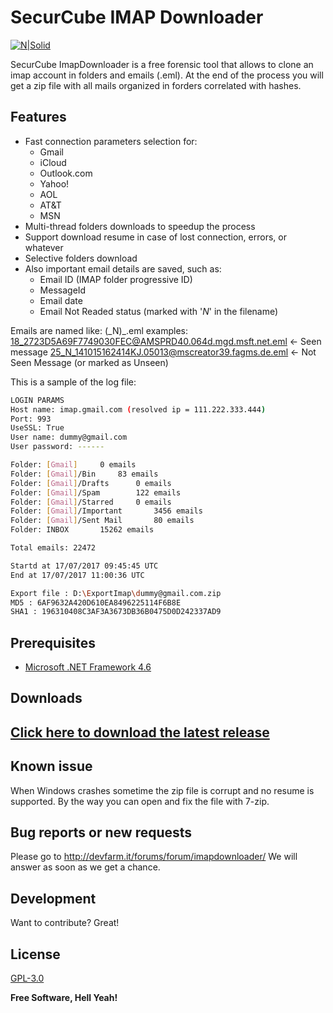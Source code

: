 # SecurCube IMAP Downloader

[![N|Solid](http://securcube.net/wp-content/uploads/2016/01/logo2.png)](http://securcube.net/)

SecurCube ImapDownloader is a free forensic tool that allows to clone an imap account in folders and emails (.eml).
At the end of the process you will get a zip file with all mails organized in forders correlated with hashes.

Features
----

- Fast connection parameters selection for:
  - Gmail
  - iCloud
  - Outlook.com
  - Yahoo!
  - AOL
  - AT&amp;T
  - MSN
- Multi-thread folders downloads to speedup the process
- Support download resume in case of lost connection, errors, or whatever
- Selective folders download
- Also important email details are saved, such as:
    - Email ID (IMAP folder progressive ID)
    - MessageId
    - Email date
    - Email Not Readed status (marked with '_N_' in the filename)

Emails are named like:
<ID>(\_N)\_<MessageID>.eml
examples:
18_2723D5A69F7749030FEC@AMSPRD40.064d.mgd.msft.net.eml      <- Seen message
25_N_141015162414KJ.05013@mscreator39.fagms.de.eml          <- Not Seen Message (or marked as Unseen)

This is a sample of the log file:

```sh
LOGIN PARAMS
Host name: imap.gmail.com (resolved ip = 111.222.333.444) 
Port: 993
UseSSL: True
User name: dummy@gmail.com
User password: ------

Folder: [Gmail]		0 emails
Folder: [Gmail]/Bin		83 emails
Folder: [Gmail]/Drafts		0 emails
Folder: [Gmail]/Spam		122 emails
Folder: [Gmail]/Starred		0 emails
Folder: [Gmail]/Important		3456 emails
Folder: [Gmail]/Sent Mail		80 emails
Folder: INBOX		15262 emails

Total emails: 22472

Startd at 17/07/2017 09:45:45 UTC
End at 17/07/2017 11:00:36 UTC

Export file : D:\ExportImap\dummy@gmail.com.zip
MD5 : 6AF9632A420D610EA8496225114F6B8E
SHA1 : 196310408C3AF3A3673DB36B0475D0D242337AD9
```

Prerequisites
----
- [Microsoft .NET Framework 4.6](https://www.microsoft.com/download/details.aspx?id=48130)

Downloads
----
## [Click here to download the latest release](https://github.com/Securcube/ImapDownloader/releases)

Known issue
----
When Windows crashes sometime the zip file is corrupt and no resume is supported. By the way you can open and fix the file with 7-zip.

Bug reports or new requests
----
Please go to http://devfarm.it/forums/forum/imapdownloader/
We will answer as soon as we get a chance.
 

Development
----
Want to contribute? Great!

License
----
[GPL-3.0](https://choosealicense.com/licenses/gpl-3.0/)

**Free Software, Hell Yeah!**
